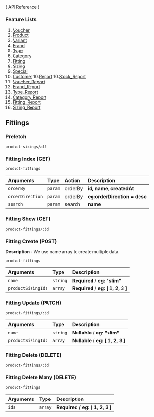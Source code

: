 ( API Reference )

### Feature Lists

1. [Voucher](VOUCHER.md)
1. [Product](PRODUCT.md)
2. [Variant](PRODUCT_VARIANT.md)
3. [Brand](PRODUCT_BRAND.md)
4. [Type](PRODUCT_TYPE.md)
5. [Category](PRODUCT_CATEGORY.md)
6. [Fitting](PRODUCT_FITTING.md)
8. [Sizing](PRODUCT_SIZING.md)
9. [Special](SPECIAL.md)
9. [Customer](CUSTOMER.md)
10.[Report](REPORT.md)
10.[Stock_Report](STOCK_REPORT.md)
1. [Voucher_Report](VOUCHER_REPORT.md)
1. [Brand_Report](BRAND_REPORT.md)
1. [Type_Report](TYPE_REPORT.md)
1. [Category_Report](CATEGORY_REPORT.md)
1. [Fitting_Report](FITTING_REPORT.md)
1. [Sizing_Report](SIZING_REPORT.md)

## Fittings

### Prefetch

```
product-sizings/all
```

### Fitting Index (GET)

```
product-fittings
```

| Arguments  | Type | Action    | Description                      |
| :------    | :----| :-------- | :------------------------------- |
| `orderBy` | `param` | orderBy| **id, name, createdAt**   |
| `orderDirection` | `param` |orderBy| **eg:orderDirection = desc**   |
| `search`    | `param` | search|**name**   |

### Fitting Show (GET)

```
product-fittings/:id
```

### Fitting Create (POST)

**Description -**
We use name array to create multiple data.

```
product-fittings
```

| Arguments  | Type     | Description                      |
| :--------- | :------- | :------------------------------- |
| `name`    | `string` | **Required** / **eg: "slim"** |
| `productSizingIds`    | `array` | **Required** / **eg: [ 1, 2, 3 ]** |

### Fitting Update (PATCH)

```
product-fittings/:id
```

| Arguments  | Type     | Description                      |
| :--------- | :------- | :------------------------------- |
| `name`    | `string` | **Nullable** / **eg: "slim"** |
| `productSizingIds`    | `array` | **Nullable** / **eg: [ 1, 2, 3 ]** |

### Fitting Delete (DELETE)

```
product-fittings/:id
```

### Fitting Delete Many (DELETE)

```
product-fittings
```

| Arguments  | Type     | Description                      |
| :--------- | :------- | :------------------------------- |
| `ids` | `array` | **Required** **/** **eg: [ 1, 2, 3 ]**  |


